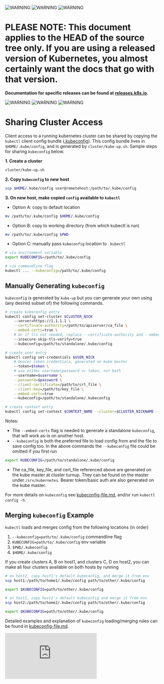 <!-- BEGIN MUNGE: UNVERSIONED_WARNING -->

<!-- BEGIN STRIP_FOR_RELEASE -->

![WARNING](http://kubernetes.io/img/warning.png)
![WARNING](http://kubernetes.io/img/warning.png)
![WARNING](http://kubernetes.io/img/warning.png)

<h1>PLEASE NOTE: This document applies to the HEAD of the source
tree only. If you are using a released version of Kubernetes, you almost
certainly want the docs that go with that version.</h1>

<strong>Documentation for specific releases can be found at
[releases.k8s.io](http://releases.k8s.io).</strong>

![WARNING](http://kubernetes.io/img/warning.png)
![WARNING](http://kubernetes.io/img/warning.png)
![WARNING](http://kubernetes.io/img/warning.png)

<!-- END STRIP_FOR_RELEASE -->

<!-- END MUNGE: UNVERSIONED_WARNING -->
# Sharing Cluster Access

Client access to a running kubernetes cluster can be shared by copying
the `kubectl` client config bundle ([.kubeconfig](kubeconfig-file.md)).
This config bundle lives in `$HOME/.kube/config`, and is generated
by `cluster/kube-up.sh`. Sample steps for sharing `kubeconfig` below.

**1. Create a cluster**
```bash
cluster/kube-up.sh
```
**2. Copy `kubeconfig` to new host**
```bash
scp $HOME/.kube/config user@remotehost:/path/to/.kube/config
```

**3. On new host, make copied `config` available to `kubectl`**

* Option A: copy to default location
```bash
mv /path/to/.kube/config $HOME/.kube/config
```
* Option B: copy to working directory (from which kubectl is run)
```bash
mv /path/to/.kube/config $PWD
```
* Option C: manually pass `kubeconfig` location to `.kubectl`
```bash
# via environment variable
export KUBECONFIG=/path/to/.kube/config

# via commandline flag
kubectl ... --kubeconfig=/path/to/.kube/config
```

## Manually Generating `kubeconfig`

`kubeconfig` is generated by `kube-up` but you can generate your own
using (any desired subset of) the following commands.

```bash
# create kubeconfig entry
kubectl config set-cluster $CLUSTER_NICK
    --server=https://1.1.1.1 \
    --certificate-authority=/path/to/apiserver/ca_file \
    --embed-certs=true \
    # Or if tls not needed, replace --certificate-authority and --embed-certs with
    --insecure-skip-tls-verify=true
    --kubeconfig=/path/to/standalone/.kube/config

# create user entry
kubectl config set-credentials $USER_NICK
    # bearer token credentials, generated on kube master
    --token=$token \
    # use either username|password or token, not both
    --username=$username \
    --password=$password \
    --client-certificate=/path/to/crt_file \
    --client-key=/path/to/key_file \
    --embed-certs=true
    --kubeconfig=/path/to/standalone/.kubeconfig

# create context entry
kubectl config set-context $CONTEXT_NAME --cluster=$CLUSTER_NICKNAME --user=$USER_NICK
```
Notes:
* The `--embed-certs` flag is needed to generate a standalone
`kubeconfig`, that will work as-is on another host.
* `--kubeconfig` is both the preferred file to load config from and the file to
save config too. In the above commands the `--kubeconfig` file could be
omitted if you first run
```bash
export KUBECONFIG=/path/to/standalone/.kube/config
```
* The ca_file, key_file, and cert_file referenced above are generated on the
kube master at cluster turnup. They can be found on the master under
`/srv/kubernetes`. Bearer token/basic auth are also generated on the kube master.

For more details on `kubeconfig` see [kubeconfig-file.md](kubeconfig-file.md),
and/or run `kubectl config -h`.

## Merging `kubeconfig` Example

`kubectl` loads and merges config from the following locations (in order)

1. `--kubeconfig=path/to/.kube/config` commandline flag
2. `KUBECONFIG=path/to/.kube/config` env variable
3. `$PWD/.kubeconfig`
4. `$HOME/.kube/config`

If you create clusters A, B on host1, and clusters C, D on host2, you can
make all four clusters available on both hosts by running

```bash
# on host2, copy host1's default kubeconfig, and merge it from env
scp host1:/path/to/home1/.kube/config path/to/other/.kube/config

export $KUBECONFIG=path/to/other/.kube/config

# on host1, copy host2's default kubeconfig and merge it from env
scp host2:/path/to/home2/.kube/config path/to/other/.kube/config

export $KUBECONFIG=path/to/other/.kube/config
```
Detailed examples and explanation of `kubeconfig` loading/merging rules can be found in [kubeconfig-file.md](kubeconfig-file.md).


<!-- BEGIN MUNGE: GENERATED_ANALYTICS -->
[![Analytics](https://kubernetes-site.appspot.com/UA-36037335-10/GitHub/docs/user-guide/sharing-clusters.md?pixel)]()
<!-- END MUNGE: GENERATED_ANALYTICS -->
